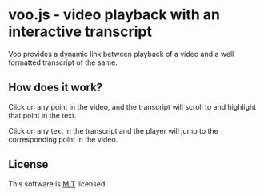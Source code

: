 # voo.js - video playback with an interactive transcript

Voo provides a dynamic link between playback of a video and a well
formatted transcript of the same.

## How does it work?

Click on any point in the video, and the transcript will scroll to
and highlight that point in the text.

Click on any text in the transcript and the player will jump to the
corresponding point in the video.

## License

This software is [MIT](./LICENSE.txt) licensed.
